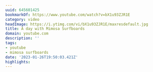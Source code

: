 ```yaml
---
uuid: 645601425
bookmarkOf: https://www.youtube.com/watch?v=bX1u93ZJR1E
category: video
headImage: https://i.ytimg.com/vi/bX1u93ZJR1E/maxresdefault.jpg
title: A day with Mimosa Surfboards
domain: youtube.com
description: ''
tags:
- youtube
- mimosa surfboards
date: '2023-01-26T19:50:03.421Z'
highlights:
---
```



